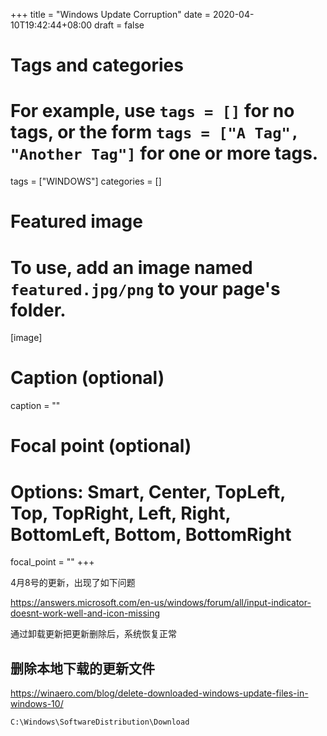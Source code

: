 +++
title = "Windows Update Corruption"
date = 2020-04-10T19:42:44+08:00
draft = false

# Tags and categories
# For example, use `tags = []` for no tags, or the form `tags = ["A Tag", "Another Tag"]` for one or more tags.
tags = ["WINDOWS"]
categories = []

# Featured image
# To use, add an image named `featured.jpg/png` to your page's folder. 
[image]
  # Caption (optional)
  caption = ""

  # Focal point (optional)
  # Options: Smart, Center, TopLeft, Top, TopRight, Left, Right, BottomLeft, Bottom, BottomRight
  focal_point = ""
+++


4月8号的更新，出现了如下问题

https://answers.microsoft.com/en-us/windows/forum/all/input-indicator-doesnt-work-well-and-icon-missing


通过卸载更新把更新删除后，系统恢复正常

## 删除本地下载的更新文件

https://winaero.com/blog/delete-downloaded-windows-update-files-in-windows-10/

`C:\Windows\SoftwareDistribution\Download`

